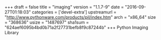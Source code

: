 +++
draft = false
title = "imaging"
version = "1.1.7-9"
date = "2016-09-27T01:18:03"
categories = ['devel-extra']
upstreamurl = "http://www.pythonware.com/products/pil/index.htm"
arch = "x86_64"
size = "368636"
usize = "1487697"
sha1sum = "624aef6095b4bd0b71a2f27731befb8f9c87244b"
+++
Python Imaging Library